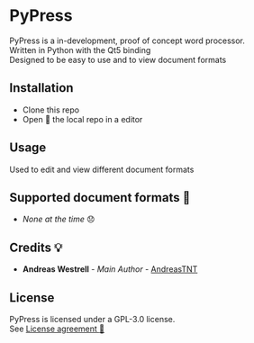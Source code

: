 <!-- PyPress Readme WIP --> 

# PyPress

PyPress is a in-development, proof of concept word processor. \
Written in Python with the Qt5 binding \
Designed to be easy to use and to view document formats

## Installation
* Clone this repo
* Open :open_file_folder: the local repo in a editor
## Usage
Used to edit and view different document formats
## Supported document formats :page_facing_up:
* *None at the time* :disappointed:
## Credits :bulb:
* **Andreas Westrell** - *Main Author* - [AndreasTNT](https://github.com/AndreasTNT)


## License
PyPress is licensed under a GPL-3.0 license. \
See [License agreement :page_facing_up:](LICENSE)  
